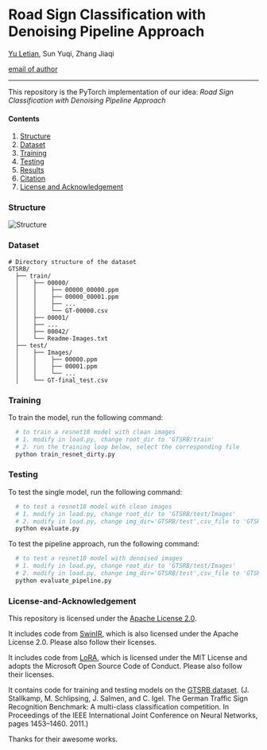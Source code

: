# Road Sign Classification with Denoising Pipeline Approach
[Yu Letian](https://github.com/FisherSkyi), Sun Yuqi, Zhang Jiaqi

[email of author](yuletian@u.nus.edu)

---

This repository is the PyTorch implementation of our idea: *Road Sign Classification with Denoising Pipeline Approach*

#### Contents
1. [Structure](#Structure)
1. [Dataset](#Dataset)
1. [Training](#Training)
1. [Testing](#Testing)
1. [Results](#Results)
1. [Citation](#Citation)
1. [License and Acknowledgement](#License-and-Acknowledgement)
### Structure
![Structure](diagrams/st.drawio.png)
### Dataset
```text
# Directory structure of the dataset
GTSRB/
  ├── train/
  │    ├── 00000/
  │    │    ├── 00000_00000.ppm
  │    │    ├── 00000_00001.ppm
  │    │    ├── ...
  │    │    └── GT-00000.csv
  │    ├── 00001/
  │    ├── ...
  │    ├── 00042/
  │    └── Readme-Images.txt
  ├── test/
  │    ├── Images/
  │    │    ├── 00000.ppm
  │    │    ├── 00001.ppm
  │    │    └── ...
  │    └── GT-final_test.csv
```
### Training
To train the model, run the following command:
```bash
  # to train a resnet18 model with clean images
  # 1. modify in load.py, change root_dir to 'GTSRB/train'
  # 2. run the training loop below, select the corresponding file
  python train_resnet_dirty.py
```

### Testing
To test the single model, run the following command:
```bash
  # to test a resnet18 model with clean images
  # 1. modify in load.py, change root_dir to 'GTSRB/test/Images'
  # 2. modify in load.py, change img_dir='GTSRB/test',csv_file to 'GTSRB/test/GT-final_test.csv'
  python evaluate.py
```

To test the pipeline approach, run the following command:
```bash
  # to test a resnet18 model with denoised images
  # 1. modify in load.py, change root_dir to 'GTSRB/test/Images'
  # 2. modify in load.py, change img_dir='GTSRB/test',csv_file to 'GTSRB/test/GT-final_test.csv'
  python evaluate_pipeline.py
```


### License-and-Acknowledgement

This repository is licensed under the [Apache License 2.0](LICENSE).  

It includes code from [SwinIR](https://github.com/JingyunLiang/SwinIR), which is also licensed under the Apache License 2.0. Please also follow their licenses. 

It includes code from [LoRA](https://github.com/microsoft/LoRA#), which is licensed under the MIT License and adopts the Microsoft Open Source Code of Conduct. Please also follow their licenses. 

It contains code for training and testing models on the [GTSRB dataset](https://benchmark.ini.rub.de/gtsrb_news.html).
(J. Stallkamp, M. Schlipsing, J. Salmen, and C. Igel. The German Traffic Sign Recognition Benchmark: A multi-class classification competition. In Proceedings of the IEEE International Joint Conference on Neural Networks, pages 1453–1460. 2011.) 

Thanks for their awesome works.


